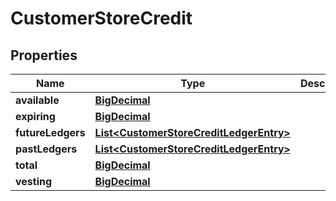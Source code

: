 
# CustomerStoreCredit

## Properties
Name | Type | Description | Notes
------------ | ------------- | ------------- | -------------
**available** | [**BigDecimal**](BigDecimal.md) |  |  [optional]
**expiring** | [**BigDecimal**](BigDecimal.md) |  |  [optional]
**futureLedgers** | [**List&lt;CustomerStoreCreditLedgerEntry&gt;**](CustomerStoreCreditLedgerEntry.md) |  |  [optional]
**pastLedgers** | [**List&lt;CustomerStoreCreditLedgerEntry&gt;**](CustomerStoreCreditLedgerEntry.md) |  |  [optional]
**total** | [**BigDecimal**](BigDecimal.md) |  |  [optional]
**vesting** | [**BigDecimal**](BigDecimal.md) |  |  [optional]



